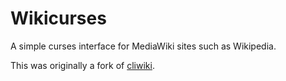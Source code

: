 Wikicurses
==========

A simple curses interface for MediaWiki sites such as Wikipedia.

This was originally a fork of [cliwiki](https://github.com/AnirudhBhat/cliWiki.py).

